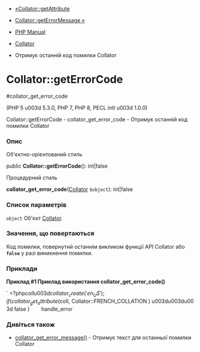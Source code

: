 - [«Collator::getAttribute](collator.getattribute.md)
- [Collator::getErrorMessage »](collator.geterrormessage.md)

- [PHP Manual](index.md)
- [Collator](class.collator.md)
- Отримує останній код помилки Collator

# Collator::getErrorCode

#collator_get_error_code

(PHP 5 u003d 5.3.0, PHP 7, PHP 8, PECL intl u003d 1.0.0)

Collator::getErrorCode - collator_get_error_code - Отримує останній
код помилки Collator

### Опис

Об'єктно-орієнтований стиль

public **Collator::getErrorCode**(): int\|false

Процедурний стиль

**collator_get_error_code**([Collator](class.collator.md) `$object`):
int\|false

### Список параметрів

`object`
Об'єкт [Collator](class.collator.md).

### Значення, що повертаються

Код помилки, повернутий останнім викликом функції API Collator або
**`false`** у разі виникнення помилки.

### Приклади

**Приклад #1 Приклад використання **collator_get_error_code()****

` <?php$coll u003d collator_create( 'en_US' );if( collator_get_attribute( $coll, Collator::FRENCH_COLLATION ) u003du003du003d false )        handle_error

### Дивіться також

- [collator_get_error_message()](collator.geterrormessage.md) -
Отримує текст для останньої помилки Collator
